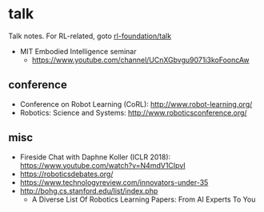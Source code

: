 # talk
Talk notes.
For RL-related, goto [rl-foundation/talk](https://github.com/tttor/rl-foundation/tree/master/talk)

* MIT Embodied Intelligence seminar
  * https://www.youtube.com/channel/UCnXGbvgu9071i3koFooncAw

## conference
* Conference on Robot Learning (CoRL): http://www.robot-learning.org/
* Robotics: Science and Systems: http://www.roboticsconference.org/

## misc
* Fireside Chat with Daphne Koller (ICLR 2018): https://www.youtube.com/watch?v=N4mdV1CIpvI
* https://roboticsdebates.org/
* https://www.technologyreview.com/innovators-under-35
* http://bohg.cs.stanford.edu/list/index.php
  * A Diverse List Of Robotics Learning Papers: From AI Experts To You
